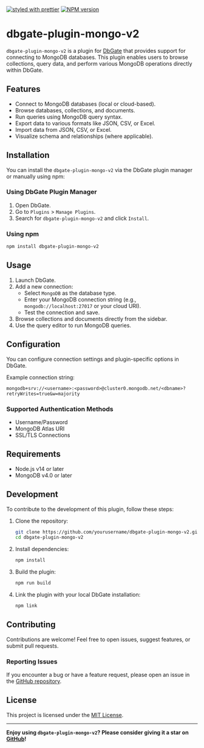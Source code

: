 [![styled with prettier](https://img.shields.io/badge/styled_with-prettier-ff69b4.svg)](https://github.com/prettier/prettier)
[![NPM version](https://img.shields.io/npm/v/dbgate-plugin-mongo-v2.svg)](https://www.npmjs.com/package/dbgate-plugin-mongo-v2)

# dbgate-plugin-mongo-v2

`dbgate-plugin-mongo-v2` is a plugin for [DbGate](https://dbgate.org/) that provides support for connecting to MongoDB databases. This plugin enables users to browse collections, query data, and perform various MongoDB operations directly within DbGate.

## Features

- Connect to MongoDB databases (local or cloud-based).
- Browse databases, collections, and documents.
- Run queries using MongoDB query syntax.
- Export data to various formats like JSON, CSV, or Excel.
- Import data from JSON, CSV, or Excel.
- Visualize schema and relationships (where applicable).

## Installation

You can install the `dbgate-plugin-mongo-v2` via the DbGate plugin manager or manually using npm:

### Using DbGate Plugin Manager

1. Open DbGate.
2. Go to `Plugins` > `Manage Plugins`.
3. Search for `dbgate-plugin-mongo-v2` and click `Install`.

### Using npm

```bash
npm install dbgate-plugin-mongo-v2
```

## Usage

1. Launch DbGate.
2. Add a new connection:
   - Select `MongoDB` as the database type.
   - Enter your MongoDB connection string (e.g., `mongodb://localhost:27017` or your cloud URI).
   - Test the connection and save.
3. Browse collections and documents directly from the sidebar.
4. Use the query editor to run MongoDB queries.

## Configuration

You can configure connection settings and plugin-specific options in DbGate.

Example connection string:

```text
mongodb+srv://<username>:<password>@cluster0.mongodb.net/<dbname>?retryWrites=true&w=majority
```

### Supported Authentication Methods

- Username/Password
- MongoDB Atlas URI
- SSL/TLS Connections

## Requirements

- Node.js v14 or later
- MongoDB v4.0 or later

## Development

To contribute to the development of this plugin, follow these steps:

1. Clone the repository:

   ```bash
   git clone https://github.com/yourusername/dbgate-plugin-mongo-v2.git
   cd dbgate-plugin-mongo-v2
   ```

2. Install dependencies:

   ```bash
   npm install
   ```

3. Build the plugin:

   ```bash
   npm run build
   ```

4. Link the plugin with your local DbGate installation:

   ```bash
   npm link
   ```

## Contributing

Contributions are welcome! Feel free to open issues, suggest features, or submit pull requests.

### Reporting Issues

If you encounter a bug or have a feature request, please open an issue in the [GitHub repository](https://github.com/yourusername/dbgate-plugin-mongo-v2/issues).

## License

This project is licensed under the [MIT License](LICENSE).

---

**Enjoy using `dbgate-plugin-mongo-v2`? Please consider giving it a star on [GitHub](https://github.com/yourusername/dbgate-plugin-mongo-v2)!**
